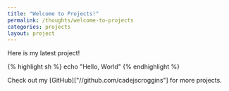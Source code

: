 ```yaml
---
title: "Welcome to Projects!"
permalink: /thoughts/welcome-to-projects
categories: projects
layout: project
---
```

Here is my latest project!

{% highlight sh %}
echo "Hello, World"
{% endhighlight %}

Check out my [GitHub]["//github.com/cadejscroggins"] for more projects.
